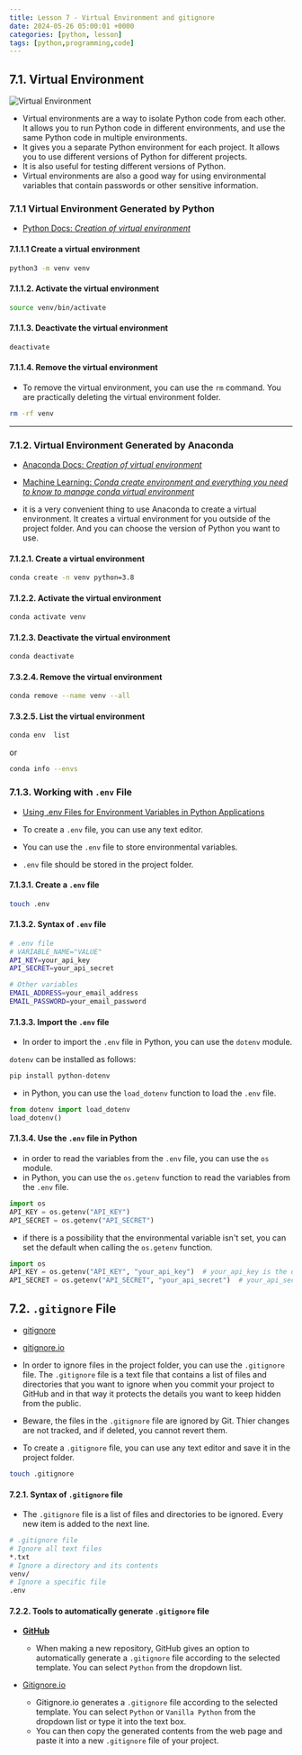 ```yaml
---
title: Lesson 7 - Virtual Environment and gitignore
date: 2024-05-26 05:00:01 +0000
categories: [python, lesson]
tags: [python,programming,code]
---
```


## 7.1. Virtual Environment

![Virtual Environment](../assets/img/virtualai.jpeg)

- Virtual environments are a way to isolate Python code from each other. It allows you to run Python code in different environments, and use the same Python code in multiple environments.
- It gives you a separate Python environment for each project. It allows you to use different versions of Python for different projects.
- It is also useful for testing different versions of Python.
- Virtual environments are also a good way for using environmental variables that contain passwords or other sensitive information.

### 7.1.1 Virtual Environment Generated by Python

- [Python Docs: *Creation of virtual environment*](https://docs.python.org/3/library/venv.html)

#### 7.1.1.1 Create a virtual environment

```bash
python3 -m venv venv
```

#### 7.1.1.2. Activate the virtual environment

```bash
source venv/bin/activate
```

#### 7.1.1.3. Deactivate the virtual environment

```bash
deactivate
```

#### 7.1.1.4. Remove the virtual environment
- To remove the virtual environment, you can use the `rm` command. You are practically deleting the virtual environment folder.

```bash
rm -rf venv
```

---

### 7.1.2. Virtual Environment Generated by Anaconda

- [Anaconda Docs: *Creation of virtual environment*](https://conda.io/projects/conda/en/latest/user-guide/tasks/manage-environments.html)
- [Machine Learning: *Conda create environment and everything you need to know to manage conda virtual environment*](https://www.machinelearningplus.com/deployment/conda-create-environment-and-everything-you-need-to-know-to-manage-conda-virtual-environment/)

- it is a very convenient thing to use Anaconda to create a virtual environment. It creates a virtual environment for you outside of the project folder. And you can choose the version of Python you want to use.

#### 7.1.2.1. Create a virtual environment

```bash
conda create -n venv python=3.8
```

#### 7.1.2.2. Activate the virtual environment

```bash
conda activate venv
```

#### 7.1.2.3. Deactivate the virtual environment

```bash
conda deactivate
```

#### 7.3.2.4. Remove the virtual environment

```bash
conda remove --name venv --all
```

#### 7.3.2.5. List the virtual environment

```bash
conda env  list
```

or

```bash
conda info --envs
```

### 7.1.3. Working with `.env` File

- [Using .env Files for Environment Variables in Python Applications](https://dev.to/jakewitcher/using-env-files-for-environment-variables-in-python-applications-55a1)
 
- To create a `.env` file, you can use any text editor.
- You can use the `.env` file to store environmental variables.
- `.env` file should be stored in the project folder.

#### 7.1.3.1. Create a `.env` file

```bash
touch .env
```

#### 7.1.3.2. Syntax of `.env` file

```bash
# .env file
# VARIABLE_NAME="VALUE"
API_KEY=your_api_key
API_SECRET=your_api_secret

# Other variables
EMAIL_ADDRESS=your_email_address
EMAIL_PASSWORD=your_email_password
```

#### 7.1.3.3. Import the `.env` file

- In order to import the `.env` file in Python, you can use the `dotenv` module.

`dotenv` can be installed as follows:

```bash
pip install python-dotenv
```

- in Python, you can use the `load_dotenv` function to load the `.env` file.

```python
from dotenv import load_dotenv
load_dotenv()
```




#### 7.1.3.4. Use the `.env` file in Python

- in order to read the variables from the `.env` file, you can use the `os` module.
- in Python, you can use the `os.getenv` function to read the variables from the `.env` file.

```python
import os
API_KEY = os.getenv("API_KEY")
API_SECRET = os.getenv("API_SECRET")
```

- if there is a possibility that the environmental variable isn't set, you can set the default when calling the `os.getenv` function.

```python
import os
API_KEY = os.getenv("API_KEY", "your_api_key")  # your_api_key is the default if the environmental variable is not set
API_SECRET = os.getenv("API_SECRET", "your_api_secret")  # your_api_secret is the default if the environmental variable is not set
```

## 7.2. `.gitignore` File

- [gitignore](https://git-scm.com/docs/gitignore)
- [gitignore.io](https://gitignore.io)

- In order to ignore files in the project folder, you can use the `.gitignore` file. The `.gitignore` file is a text file that contains a list of files and directories that you want to ignore when you commit your project to GitHub and in that way it protects the details you want to keep hidden from the public.
- Beware, the files in the `.gitignore` file are ignored by Git. Thier changes are not tracked, and if deleted, you cannot revert them.
- To create a `.gitignore` file, you can use any text editor and save it in the project folder.

```bash
touch .gitignore
```

#### 7.2.1. Syntax of `.gitignore` file

- The `.gitignore` file is a list of files and directories to be ignored. Every new item is added to the next line.

```bash
# .gitignore file
# Ignore all text files
*.txt
# Ignore a directory and its contents
venv/
# Ignore a specific file
.env
```

#### 7.2.2. Tools to automatically generate `.gitignore` file

- [**GitHub**](https://github.com/)

  - When making a new repository, GitHub gives an option to automatically generate a `.gitignore` file according to the selected template. You can select `Python` from the dropdown list. 

- [Gitignore.io](https://gitignore.io)
  - Gitignore.io generates a `.gitignore` file according to the selected template. You can select `Python` or `Vanilla Python` from the dropdown list or type it into the text box.
  - You can then copy the generated contents from the web page and paste it into a new `.gitignore` file of your project. 


